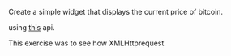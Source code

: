 Create a simple widget that displays the current price of bitcoin.

using [this](https://api.coindesk.com/v1/bpi/currentprice.json) api.

This exercise was to see how XMLHttprequest 